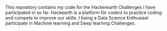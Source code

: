 This repository contains my code for the Hackerearth Challenges i have participated in so far. Hackearth is a platform for coders to practice coding and compete to improve our skills. 
I being a Data Science Enthusiast participate in Machine learning and Deep learning Challenges.
